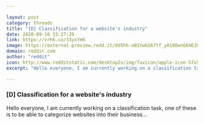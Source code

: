 ```yaml
---

layout: post
category: threads
title: "[D] Classification for a website's industry"
date: 2020-09-16 15:27:29
link: https://vrhk.co/33yxYm6
image: https://external-preview.redd.it/dd5hh-oB1YwGS67tf_yA19OwnG6XEJUe9ARumcANYu0.jpg?width=589&height=308.376963351&auto=webp&crop=589:308.376963351,smart&s=b0446336d7bfe0d6e8a50ce1de45b40d7f7abb99
domain: reddit.com
author: "reddit"
icon: http://www.redditstatic.com/desktop2x/img/favicon/apple-icon-57x57.png
excerpt: "Hello everyone, I am currently working on a classification task, one of these is to be able to categorize websites into their business..."

---
```


### [D] Classification for a website's industry

Hello everyone, I am currently working on a classification task, one of these is to be able to categorize websites into their business...